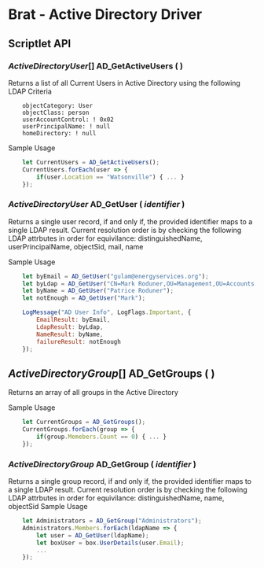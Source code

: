 ﻿# Brat - Active Directory Driver

## Scriptlet API

### *ActiveDirectoryUser*[] **AD_GetActiveUsers** ( )

Returns a list of all Current Users in Active Directory using the following LDAP Criteria
```
	objectCategory: User
	objectClass: person
	userAccountControl: ! 0x02
	userPrincipalName: ! null
	homeDirectory: ! null
```

Sample Usage
```javascript
	let CurrentUsers = AD_GetActiveUsers();
	CurrentUsers.forEach(user => {
		if(user.Location == "Watsonville") { ... }
	});
```

### *ActiveDirectoryUser* **AD_GetUser** ( *identifier* )
Returns a single user record, if and only if, the provided identifier maps to a single LDAP result.  Current resolution order is by checking the following LDAP attrbutes in order for equivilance: distinguishedName, userPrincipalName, objectSid, mail, name

Sample Usage
```javascript
	let byEmail = AD_GetUser("gulam@energyservices.org");
	let byLdap = AD_GetUser("CN=Mark Roduner,OU=Management,OU=Accounts,DC=energyservices,DC=org");
	let byName = AD_GetUser("Patrice Roduner");
	let notEnough = AD_GetUser("Mark");

	LogMessage("AD User Info", LogFlags.Important, {
		EmailResult: byEmail,
		LdapResult: byLdap,
		NameResult: byName,
		failureResult: notEnough
	});

```

## *ActiveDirectoryGroup*[] **AD_GetGroups** ( )

Returns an array of all groups in the Active Directory

Sample Usage
```javascript
	let CurrentGroups = AD_GetGroups();
	CurrentGroups.forEach(group => {
		if(group.Memebers.Count == 0) { ... }
	});
```

### *ActiveDirectoryGroup* **AD_GetGroup** ( *identifier* ) 
Returns a single group record, if and only if, the provided identifier maps to a single LDAP result.  Current resolution order is by checking the following LDAP attrbutes in order for equivilance: distinguishedName, name, objectSid
Sample Usage
```javascript
	let Administrators = AD_GetGroup("Administrators");
	Administrators.Members.forEach(ldapName => {
		let user = AD_GetUser(ldapName);
		let boxUser = box.UserDetails(user.Email);
		...
	});
```
